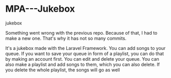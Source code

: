 # MPA---Jukebox
jukebox

Something went wrong with the previous repo. Because of that, I had to make a new one.
That's why it has not so many commits.

It's a jukebox made with the Laravel Framework.
You can add songs to your queue.
If you want to save your queue in form of a playlist, you can do that by making an account first.
You can edit and delete your queue.
You can also make a playlist and add songs to them, which you can also delete.
If you delete the whole playlist, the songs will go as well
